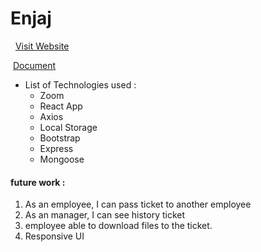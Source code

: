 # Enjaj
​
​
[Visit Website](https://comingson.com)
​
<!-- **Note: !** -->
​
[Document](Enjaz.pdf)
​
​
- List of Technologies used :
  - Zoom
  - React App
  - Axios
  - Local Storage
  - Bootstrap
  - Express
  - Mongoose
​
​
​
#### future work :
 1. As an employee, I can pass ticket to another employee
 2. As an manager, I can see history ticket 
 3. employee able to download files to the ticket.
 4. Responsive UI
​
​
<!-- 
### `npm run build` fails to minify
​
This section has moved here: https://facebook.github.io/create-react-app/docs/troubleshooting#npm-run-build-fails-to-minify -->
